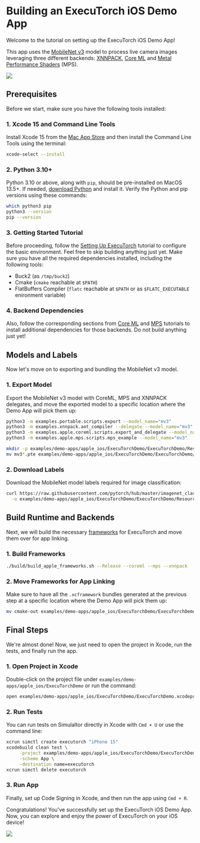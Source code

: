 # Building an ExecuTorch iOS Demo App

Welcome to the tutorial on setting up the ExecuTorch iOS Demo App!

This app uses the
[MobileNet v3](https://pytorch.org/vision/main/models/mobilenetv3.html) model to
process live camera images leveraging three different backends:
[XNNPACK](https://github.com/google/XNNPACK),
[Core ML](https://developer.apple.com/documentation/coreml) and
[Metal Performance Shaders](https://developer.apple.com/documentation/metalperformanceshaders)
(MPS).

![](_static/img/demo_ios_app.jpg)

## Prerequisites

Before we start, make sure you have the following tools installed:

### 1. Xcode 15 and Command Line Tools

Install Xcode 15 from the
[Mac App Store](https://apps.apple.com/app/xcode/id497799835) and then install
the Command Line Tools using the terminal:

```bash
xcode-select --install
```

### 2. Python 3.10+

Python 3.10 or above, along with `pip`, should be pre-installed on MacOS 13.5+.
If needed, [download Python](https://www.python.org/downloads/macos/) and
install it. Verify the Python and pip versions using these commands:

```bash
which python3 pip
python3 --version
pip --version
```

### 3. Getting Started Tutorial

Before proceeding, follow the [Setting Up ExecuTorch](https://pytorch.org/executorch/stable/getting-started-setup)
tutorial to configure the basic environment. Feel free to skip building anything
just yet. Make sure you have all the required dependencies installed, including
the following tools:

- Buck2 (as `/tmp/buck2`)
- Cmake (`cmake` reachable at `$PATH`)
- FlatBuffers Compiler (`flatc` reachable at `$PATH` or as `$FLATC_EXECUTABLE`
  enironment variable)

### 4. Backend Dependencies

Also, follow the corresponding sections from [Core ML](build-run-coreml.md) and
[MPS](build-run-mps.md) tutorials to install additional dependencies for those
backends. Do not build anything just yet!

## Models and Labels

Now let's move on to exporting and bundling the MobileNet v3 model.

### 1. Export Model

Export the MobileNet v3 model with CoreML, MPS and XNNPACK delegates, and move
the exported model to a specific location where the Demo App will pick them up:

```bash
python3 -m examples.portable.scripts.export --model_name="mv3"
python3 -m examples.xnnpack.aot_compiler --delegate --model_name="mv3"
python3 -m examples.apple.coreml.scripts.export_and_delegate --model_name="mv3"
python3 -m examples.apple.mps.scripts.mps_example --model_name="mv3"

mkdir -p examples/demo-apps/apple_ios/ExecuTorchDemo/ExecuTorchDemo/Resources/Models/MobileNet/
mv mv3*.pte examples/demo-apps/apple_ios/ExecuTorchDemo/ExecuTorchDemo/Resources/Models/MobileNet/
```

### 2. Download Labels

Download the MobileNet model labels required for image classification:

```bash
curl https://raw.githubusercontent.com/pytorch/hub/master/imagenet_classes.txt \
  -o examples/demo-apps/apple_ios/ExecuTorchDemo/ExecuTorchDemo/Resources/Models/MobileNet/imagenet_classes.txt
```

## Build Runtime and Backends

Next, we will build the necessary
[frameworks](https://developer.apple.com/documentation/xcode/creating-a-multi-platform-binary-framework-bundle)
for ExecuTorch and move them over for app linking.

### 1. Build Frameworks

```bash
./build/build_apple_frameworks.sh --Release --coreml --mps --xnnpack
```

### 2. Move Frameworks for App Linking

Make sure to have all the `.xcframework` bundles generated at the previous step
at a specific location where the Demo App will pick them up:

```bash
mv cmake-out examples/demo-apps/apple_ios/ExecuTorchDemo/ExecuTorchDemo/Frameworks
```

## Final Steps

We're almost done! Now, we just need to open the project in Xcode, run the
tests, and finally run the app.

### 1. Open Project in Xcode

Double-click on the project file under
`examples/demo-apps/apple_ios/ExecuTorchDemo` or run the command:

```bash
open examples/demo-apps/apple_ios/ExecuTorchDemo/ExecuTorchDemo.xcodeproj
```

### 2. Run Tests

You can run tests on Simulaltor directly in Xcode with `Cmd + U` or use the
command line:

```bash
xcrun simctl create executorch "iPhone 15"
xcodebuild clean test \
     -project examples/demo-apps/apple_ios/ExecuTorchDemo/ExecuTorchDemo.xcodeproj \
     -scheme App \
     -destination name=executorch
xcrun simctl delete executorch
```

### 3. Run App

Finally, set up Code Signing in Xcode, and then run the app using `Cmd + R`.

Congratulations! You've successfully set up the ExecuTorch iOS Demo App. Now,
you can explore and enjoy the power of ExecuTorch on your iOS device!

![](_static/img/demo_ios_xcode.jpg)
